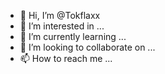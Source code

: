 - 👋 Hi, I’m @Tokflaxx
- 👀 I’m interested in ...
- 🌱 I’m currently learning ...
- 💞️ I’m looking to collaborate on ...
- 📫 How to reach me ...

<!---
Tokflaxx/Tokflaxx is a ✨ special ✨ repository because its `README.md` (this file) appears on your GitHub profile.
You can click the Preview link to take a look at your changes.
--->
